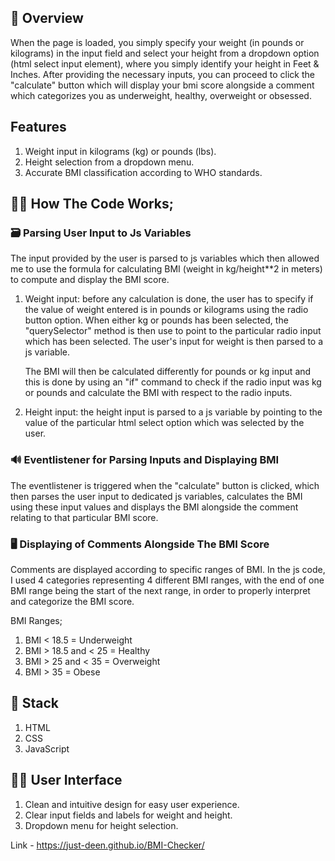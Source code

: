 ## 💫 Overview
When the page is loaded, you simply specify your weight (in pounds or kilograms) in the input field and select your height from a dropdown option (html select input element), where you simply identify your height in Feet & Inches. After providing the necessary inputs, you can proceed to click the "calculate" button which will display your bmi score alongside a comment which categorizes you as underweight, healthy, overweight or obsessed. 


## Features
1. Weight input in kilograms (kg) or pounds (lbs).
2. Height selection from a dropdown menu.
3. Accurate BMI classification according to WHO standards.

## 🧑‍💻 How The Code Works;
### 🗃 Parsing User Input to Js Variables 
The input provided by the user is parsed to js variables which then allowed me to use the formula for calculating BMI (weight in kg/height**2 in meters) to compute and display the BMI score.

1. Weight input: before any calculation is done, the user has to specify if the value of weight entered is in pounds or kilograms using the radio button option. When either kg or pounds has been selected, the "querySelector" method is then use to point to the particular radio input which has been selected. 
The user's input for weight is then parsed to a js variable.

   The BMI will then be calculated differently for pounds or kg input and this is done by using an "if" command to check if the radio input was kg or pounds and calculate the BMI with respect to the radio inputs.

2. Height input: the height input is parsed to a js variable by pointing to the value of the particular html select option which was selected by the user. 


### 🔊 Eventlistener for Parsing Inputs and Displaying BMI
The eventlistener is triggered when the "calculate" button is clicked, which then parses the user input to dedicated js variables, calculates the BMI using these input values and displays the BMI alongside the comment relating to that particular BMI score.


### 🖥 Displaying of Comments Alongside The BMI Score
Comments are displayed according to specific ranges of BMI. In the js code, I used 4 categories representing 4 different BMI ranges, with the end of one BMI range being the start of the next range, in order to properly interpret and categorize the BMI score. 

BMI Ranges;
1. BMI < 18.5 = Underweight 
2. BMI > 18.5 and < 25 = Healthy 
3. BMI > 25 and < 35 = Overweight 
4. BMI > 35 = Obese 


## 🥂 Stack
1. HTML 
2. CSS 
3. JavaScript 


## 🌈📱 User Interface
1. Clean and intuitive design for easy user experience.
2. Clear input fields and labels for weight and height.
3. Dropdown menu for height selection.

Link - https://just-deen.github.io/BMI-Checker/
